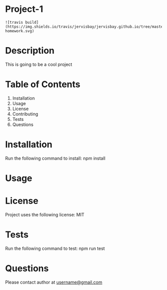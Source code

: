 




# Project-1
    ![travis build](https://img.shields.io/travis/jervisbay/jervisbay.github.io/tree/master/homework/node-homework.svg)
  
# Description
This is going to be a cool project
  
# Table of Contents
1.  Installation
2.  Usage
3.  License
4.  Contributing
5.  Tests
6.  Questions

# Installation
Run the following command to install:
    npm install
      
# Usage
    

# License
Project uses the following license: MIT

# Tests
Run the following command to test:
    npm run test

# Questions
Please contact author at username@gmail.com

  
